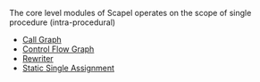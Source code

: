 
The core level modules of Scapel operates on the scope of single procedure (intra-procedural)

- [Call Graph](Call-Graph.md)
- [Control Flow Graph](Control-Flow-Graph.md)
- [Rewriter](Rewriter.md)
- [Static Single Assignment](SSA-&-Constant-Propagation.md)
